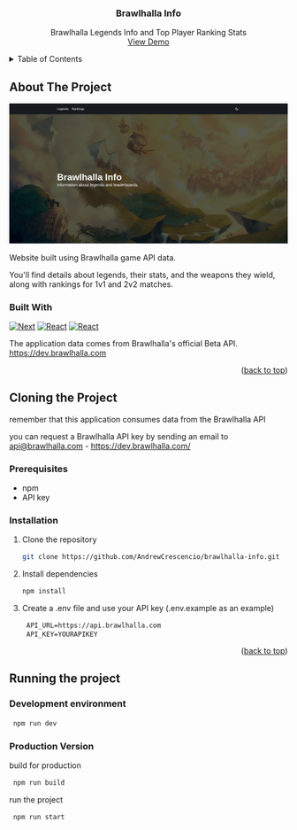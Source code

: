 <a name="readme-top"></a>

<div align="center">
  <a href="https://github.com/othneildrew/Best-README-Template">
  </a>

  <h3 align="center">Brawlhalla Info</h3>

  <p align="center">
    Brawlhalla Legends Info and Top Player Ranking Stats
    <br />
    <a href="https://brawlhalla-info.vercel.app/">View Demo</a>
  </p>
</div>

<details>
  <summary>Table of Contents</summary>
  <ol>
    <li>
      <a href="#about-the-project">About The Project</a>
      <ul>
        <li><a href="#built-with">Built With</a></li>
      </ul>
    </li>
    <li>
      <a href="#cloning-the-project">Cloning the Project</a>
      <ul>
        <li><a href="#prerequisites">Prerequisites</a></li>
        <li><a href="#installation">Installation</a></li>
      </ul>
    </li>
    <li>
      <a href="#running-the-project">Running the project</a>
      <ul>
        <li><a href="#development-environment">Development environment</a></li>
        <li><a href="#production-version">Production Version</a></li>
      </ul>
    </li>
  </ol>
</details>

<!-- ABOUT THE PROJECT -->

## About The Project

[![Product Name Screen Shot][product-screenshot]](https://example.com)

Website built using Brawlhalla game API data.

You'll find details about legends, their stats, and the weapons they wield, along with rankings for 1v1 and 2v2 matches.

### Built With

[![Next][Next.js]][Next-url] [![React][React.js]][React-url] [![React][Styled Components]][Styled-url]

The application data comes from Brawlhalla's official Beta API. https://dev.brawlhalla.com

<p align="right">(<a href="#readme-top">back to top</a>)</p>

## Cloning the Project

remember that this application consumes data from the Brawlhalla API

you can request a Brawlhalla API key by sending an email to api@brawlhalla.com - https://dev.brawlhalla.com/

### Prerequisites

- npm
- API key

### Installation

1. Clone the repository
   ```sh
   git clone https://github.com/AndrewCrescencio/brawlhalla-info.git
   ```
2. Install dependencies
   ```sh
   npm install
   ```
3. Create a .env file and use your API key (.env.example as an example)
   ```env
    API_URL=https://api.brawlhalla.com
    API_KEY=YOURAPIKEY
   ```

<p align="right">(<a href="#readme-top">back to top</a>)</p>

## Running the project

### Development environment

```sh
 npm run dev
```

### Production Version

build for production

```sh
 npm run build
```

run the project

```sh
 npm run start
```

[product-screenshot]: preview.png
[Next.js]: https://img.shields.io/badge/next.js-000000?style=for-the-badge&logo=nextdotjs&logoColor=white
[Next-url]: https://nextjs.org/
[React.js]: https://img.shields.io/badge/React-20232A?style=for-the-badge&logo=react&logoColor=61DAFB
[React-url]: https://reactjs.org/
[Styled Components]: https://img.shields.io/badge/styled--components-DB7093?style=for-the-badge&logo=styled-components&logoColor=white
[Styled-url]: https://styled-components.com/
